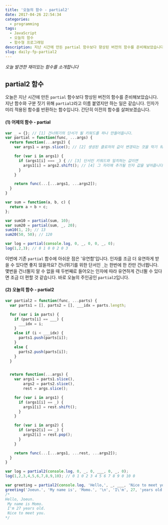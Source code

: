 ```yaml
---
title: '오늘의 함수 - partial2'
date: 2017-04-26 22:54:34
categories:
  - programming
tags:
  - JavaScript
  - 오늘의 함수
  - 함수형 프로그래밍
description: 지난 시간에 만든 partial 함수보다 향상된 버전의 함수를 준비해보았습니다.
slug: daily-fp-partial2
---
```

_오늘 발견한 재미있는 함수를 소개합니다_

## partial2 함수

오늘은 지난 시간에 만든 `partial` 함수보다 향상된 버전의 함수를 준비해보았습니다. 지난 함수와 구분 짓기 위해 `partial2`라고 이름 붙였지만 하는 일은 같습니다. 인자가 미리 적용된 함수를 반환하는 함수입니다. 간단히 이전의 함수를 살펴보겠습니다.

#### (1) 어제의 함수 - partial

```javascript
var _ = {}; // [1] 건너뛰기의 단서가 될 키워드를 하나 만들어둡니다.
var partial = function(func, ...args) {
  return function(...args2) {
    var args1 = args.slice(); // [2] 생성된 클로저의 값이 변경되는 것을 막기 위해 배열을 복제합니다.

    for (var i in args1) {
      if (args1[i] === _) { // [3] 단서인 키워드와 일치하는 값이면
        args1[i] = args2.shift(); // [4] 그 자리에 추가될 인자 값을 넣어줍니다.
      }
    }

    return func(...[...args1, ...args2]);
  }
}

var sum = function(a, b, c) {
  return a + b + c;
};

var sum10 = partial(sum, 10);
var sum20 = partial(sum, _, 20);
sum10(1, 2); // 13
sum20(50, 50); // 120

var log = partial(console.log, 0, _, 0, 0, _, 0);
log(1,2,3); // 0 1 0 0 2 0 3
```

이번에 기존 `partial` 함수에 아쉬운 점은 '유연함'입니다. 인자를 조금 더 유연하게 받을 수 있다면 좋지 않을까요? 건너뛰기를 위한 단서인 `_`는 한번에 한 칸만 건너뜁니다. 몇번을 건너뛸지 알 수 없을 때 두번째로 들어오는 인자에 따라 유연하게 건너뛸 수 있다면 조금 더 편할 것 같습니다. 바로 오늘의 주인공인 `partial2`입니다.


#### (2) 오늘의 함수 - partial2

```javascript
var partial2 = function(func, ...parts) {
  var parts1 = [], parts2 = [], ___idx = parts.length;

  for (var i in parts) {
    if (parts[i] == ___) {
      ___idx = i;
    }
    else if (i < ___idx) {
      parts1.push(parts[i]);
    }
    else {
      parts2.push(parts[i]);
    }
  }


  return function(...args) {
    var args1 = parts1.slice(),
        args2 = parts2.slice(),
        rest = args.slice();

    for (var i in args1) {
      if (args1[i] == _) {
        args1[i] = rest.shift();
      }
    }

    for (var i in args2) {
      if (args2[i] == _) {
        args2[i] = rest.pop();
      }
    }

    return func(...[...args1, ...rest, ...args2]);
  }
}

var log = partial2(console.log, 0, _, 0, ___, 0, _, 0);
log(1,2,3,4,5,6,7,8,9,10); // 0 1 0 2 3 4 5 6 7 8 9 0 10 0

var greeting = partial2(console.log, 'Hello,', _, ___, 'Nice to meet you.');
greeting('Joeun.', 'My name is', 'Momo.', '\n', 'I\'m', 27, 'years old.\n');
/*
Hello, Joeun.
 My name is Momo.
 I'm 27 years old.
 Nice to meet you.
*/
```
